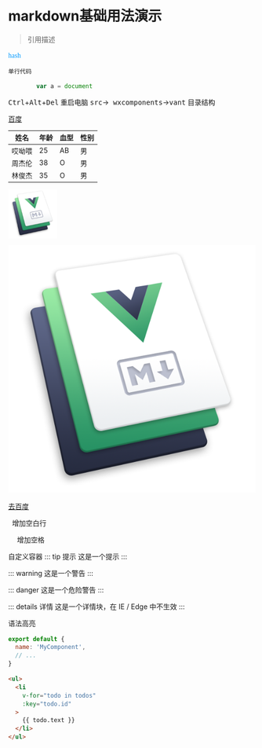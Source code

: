 # markdown基础用法演示 
> 引用描述


<font color=#0099ff style='fontSize:25px' face="正楷">hash</font> 

``` 单行代码 ```

``` javascript 
		var a = document
```
<kbd>Ctrl</kbd>+<kbd>Alt</kbd>+<kbd>Del</kbd>               重启电脑
<kbd>src</kbd>-><kbd> wxcomponents</kbd>-><kbd>vant</kbd>   目录结构

[百度](www.baidu.com)

|姓名|年龄|血型|性别|
|--	|--	|--	|--	|
|哎呦喂|25|AB|男|
|周杰伦|38|O|男|
|林俊杰|35|O|男|

<img src="/assets/img/hero.png" width="100" height="auto" align="middle" />


![vuepress](/assets/img/hero.png) 


[去百度](https://www.baidu.com)  

&nbsp; 增加空白行

&emsp; 增加空格

自定义容器
::: tip 提示
这是一个提示
:::

::: warning
这是一个警告
:::

::: danger
这是一个危险警告
:::

::: details 详情
这是一个详情块，在 IE / Edge 中不生效
:::


语法高亮

``` js
export default {
  name: 'MyComponent',
  // ...
}
```

``` html
<ul>
  <li
    v-for="todo in todos"
    :key="todo.id"
  >
    {{ todo.text }}
  </li>
</ul>
```